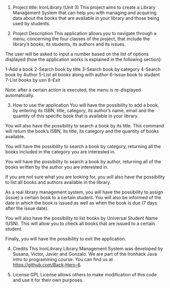 1. Project title: IronLibrary (Unit 3)
This project aims to create a Library Management System that can help you with managing and acquiring data about the books that are available in your library and those being used by students.


2. Project Description
This application allows you to navigate through a menu, concerning the four classes of the project, that include the library’s books, its students, its authors and its issues.

The user will be asked to input a number based on the list of options displayed (how the application works is explained in the following section):

1-Add a book
2-Search book by title
3-Search book by category
4-Search book by Author
5-List all books along with author
6-Issue book to student
7-List books by usn
8-Exit

Note: after a certain action is executed, the menu is re-displayed automatically.


3. How to use the application
You will have the possibility to add a book, by entering its ISBN, title, category, its author’s name, email and the quantity of this specific book that is available in your library.

You will also have the possibility to search a book by its title. This command will return the book’s ISBN, its title, its category and the quantity of books available.

You will have the possibility to search a book by category, returning all the books included in the category you are interested in.

You will have the possibility to search a book by author, returning all of the books written by the author you are interested in.

If you are not sure what you are looking for, you will also have the possibility to list all books and authors available in the library.

As a real library management system, you will have the possibility to assign (issue) a certain book to a certain student. You will also be informed of the date in which the book is issued as well as when the book is due (7 days after the issue date).

You will also have the possibility to list books by Universal Student Name (USN). This will allow you to check all books that are issued to a certain student.

Finally, you will have the possibility to exit the application.


4. Credits
This IronLibrary Library Management System was developed by Susana, Victor, Javier and Gonzalo. We are part of the Ironhack Java intro to programming course. You can find us at https://github.com/Back-Hero-6.


5. License
GPL License allows others to make modification of this code and use it for their own purposes.
